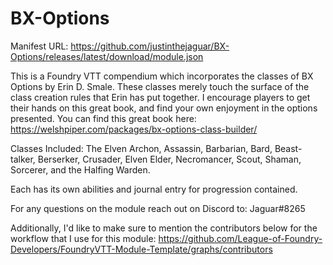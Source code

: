 # BX-Options

Manifest URL: https://github.com/justinthejaguar/BX-Options/releases/latest/download/module.json

This is a Foundry VTT compendium which incorporates the classes of BX Options by Erin D. Smale. These classes merely touch the surface of the class creation rules that Erin has put together. I encourage players to get their hands on this great book, and find your own enjoyment in the options presented.
You can find this great book here: https://welshpiper.com/packages/bx-options-class-builder/

Classes Included:
The Elven Archon, Assassin, Barbarian, Bard, Beast-talker, Berserker, Crusader, Elven Elder, Necromancer, Scout, Shaman, Sorcerer, and the Halfing Warden.

Each has its own abilities and journal entry for progression contained.

For any questions on the module reach out on Discord to: Jaguar#8265

Additionally, I'd like to make sure to mention the contributors below for the workflow that I use for this module: https://github.com/League-of-Foundry-Developers/FoundryVTT-Module-Template/graphs/contributors
